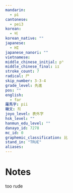 ```yaml
---
mandarin:
  - pì
cantonese:
  - pei3
korean:
  - 비
korean_native: ""
japanese:
  - HI
japanese_nanori: ""
vietnamese:
middle_chinese_initial: pʰ
middle_chinese_final: iɪ
stroke_count: 7
radical: 尸
skip_number: 3-3-4
grade_level: 先進
pos: ""
english:
  - far
羅馬字: pii
韓文: 픠
joyo_level: 表外字
hsk_level: ""
hanmun_edu_level: ""
danayo_id: 7278
mc_id: 0
graphemic_classification: 比
stand_in: "TRUE"
aliases:
---
```


# Notes
too rude
